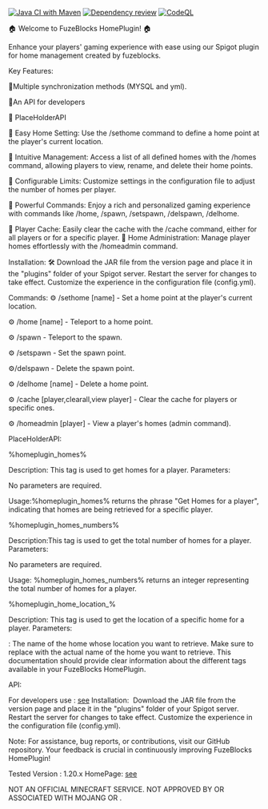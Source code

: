 [![Java CI with Maven](https://github.com/fuzeblocks/HomePlugin/actions/workflows/maven.yml/badge.svg?branch=main)](https://github.com/fuzeblocks/HomePlugin/actions/workflows/maven.yml) [![Dependency review](https://github.com/fuzeblocks/HomePlugin/actions/workflows/dependency-review.yml/badge.svg)](https://github.com/fuzeblocks/HomePlugin/actions/workflows/dependency-review.yml) [![CodeQL](https://github.com/fuzeblocks/HomePlugin/actions/workflows/codeql.yml/badge.svg)](https://github.com/fuzeblocks/HomePlugin/actions/workflows/codeql.yml)



🏠 Welcome to FuzeBlocks HomePlugin! 🏠

Enhance your players' gaming experience with ease using our Spigot plugin for home management created by fuzeblocks.

Key Features:

🔹Multiple synchronization methods (MYSQL and yml).

🔹An API for developers

🔹 PlaceHolderAPI

🔹 Easy Home Setting: Use the /sethome command to define a home point at the player's current location.

🔹 Intuitive Management: Access a list of all defined homes with the /homes command, allowing players to view, rename, and delete their home points.

🔹 Configurable Limits: Customize settings in the configuration file to adjust the number of homes per player.

🔹 Powerful Commands: Enjoy a rich and personalized gaming experience with commands like /home, /spawn, /setspawn, /delspawn, /delhome.

🔹 Player Cache: Easily clear the cache with the /cache command, either for all players or for a specific player. 🔹 Home Administration: Manage player homes effortlessly with the /homeadmin command.

Installation: 🛠️ Download the JAR file from the version page and place it in the "plugins" folder of your Spigot server. Restart the server for changes to take effect. Customize the experience in the configuration file (config.yml).

Commands: ⚙️ /sethome [name] - Set a home point at the player's current location.

⚙️ /home [name] - Teleport to a home point.

⚙️ /spawn - Teleport to the spawn.

⚙️ /setspawn - Set the spawn point.

⚙️/delspawn - Delete the spawn point.

⚙️ /delhome [name] - Delete a home point.

⚙️ /cache [player,clearall,view player] - Clear the cache for players or specific ones.

⚙️ /homeadmin [player] - View a player's homes (admin command).

PlaceHolderAPI:

%homeplugin_homes%

Description: This tag is used to get homes for a player.
Parameters:

No parameters are required.

Usage:%homeplugin_homes% returns the phrase "Get Homes for a player", indicating that homes are being retrieved for a specific player.

%homeplugin_homes_numbers%

Description:This tag is used to get the total number of homes for a player.
Parameters:

No parameters are required.

Usage: %homeplugin_homes_numbers% returns an integer representing the total number of homes for a player.

%homeplugin_home_location_<name>%

Description: This tag is used to get the location of a specific home for a player.
Parameters:

<name>: The name of the home whose location you want to retrieve.
Make sure to replace <name> with the actual name of the home you want to retrieve. This documentation should provide clear information about the different tags available in your FuzeBlocks HomePlugin.

API:

For developers use : [see](https://github.com/fuzeblocks/HomePlugin/wiki)
Installation: ️ Download the JAR file from the version page and place it in the "plugins" folder of your Spigot server. Restart the server for changes to take effect. Customize the experience in the configuration file (config.yml).

Note: For assistance, bug reports, or contributions, visit our GitHub repository. Your feedback is crucial in continuously improving FuzeBlocks HomePlugin!

Tested Version :
1.20.x
HomePage: [see](https://www.spigotmc.org/resources/homeplugin.113935/)

NOT AN OFFICIAL MINECRAFT SERVICE. NOT APPROVED BY OR ASSOCIATED WITH MOJANG OR .
